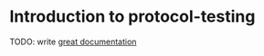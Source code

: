 # Introduction to protocol-testing

TODO: write [great documentation](http://jacobian.org/writing/what-to-write/)
